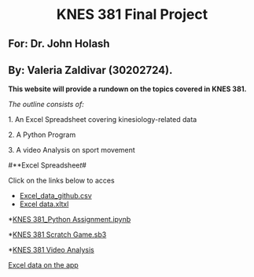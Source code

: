 # <center>KNES 381 Final Project</center>
## For: Dr. John Holash 
## By: Valeria Zaldivar (30202724).

**This website will provide a rundown on the topics covered in KNES 381.**

*The outline consists of:*
<p>1. An Excel Spreadsheet covering kinesiology-related data</p>
<p>2. A Python Program</p> 
<p>3. A video Analysis on sport movement</p>


#**Excel Spreadshee*t*#
<p>Click on the links below to acces</p>

- [Excel_data_github.csv](https://github.com/user-attachments/files/19679017/Excel.data_final.project_github.csv)
- [Excel data.xltxl](https://github.com/valeria-zaldivar/Knes381/blob/771bf3447eaa43f3e5896032929fb5963431ce4a/images/Excel%20data_final%20project%20(1).xltx)
 
*[KNES 381_Python Assignment.ipynb](https://github.com/valeria-zaldivar/Knes381/blob/b3714e8d70bb99c537d17a93164c497e7c42fa1f/KNES%20381_Python%20Assignment.ipynb#L1) 

*[KNES 381 Scratch Game.sb3](https://github.com/valeria-zaldivar/Knes381/blob/d5e0ff60a6d32aacd57db23f598fffecea8a3c50/Scratch%20Project%20(1).sb3)  

*[KNES 381 Video Analysis](https://github.com/valeria-zaldivar/Knes381/blob/003208932714e94b7184b5864ca815eef116efca/Video%20Analysis.mov)

[Excel data on the app](https://github.com/valeria-zaldivar/Knes381/blob/771bf3447eaa43f3e5896032929fb5963431ce4a/images/Excel%20data_final%20project%20(1).xltx)

